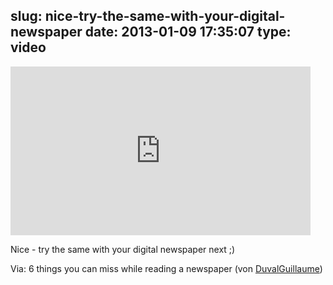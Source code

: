 slug: nice-try-the-same-with-your-digital-newspaper
date: 2013-01-09 17:35:07
type: video
---

<iframe width="480" height="270" src="http://www.youtube.com/embed/e512_OxFWyM?feature=oembed" frameborder="0" allowfullscreen></iframe>

Nice - try the same with your digital newspaper next ;)

 Via: 6 things you can miss while reading a newspaper (von [DuvalGuillaume](http://www.youtube.com/watch?v=e512_OxFWyM&feature=youtu.be))

